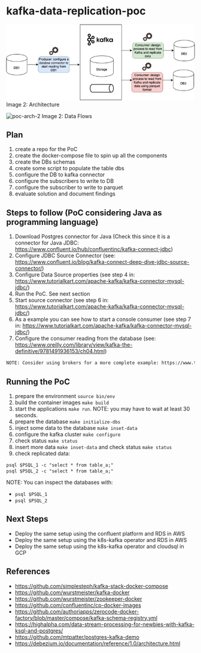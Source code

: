 # kafka-data-replication-poc

![poc-arch](docs/kafka.jpg)
Image 2: Architecture

![poc-arch-2](docs/kafka.png)
Image 2: Data Flows

## Plan

1. create a repo for the PoC
2. create the docker-compose file to spin up all the components
3. create the DBs schemas
4. create some script to populate the table dbs
5. configure the DB to kafka connector
6. configure the subscribers to write to DB
7. configure the subscriber to write to parquet
8. evaluate solution and document findings

## Steps to follow (PoC considering Java as programming language)

1. Download Postgres connector for Java (Check this since it is a connector for Java JDBC: https://www.confluent.io/hub/confluentinc/kafka-connect-jdbc)
2. Configure JDBC Source Connector (see: https://www.confluent.io/blog/kafka-connect-deep-dive-jdbc-source-connector/)
3. Configure Data Source properties (see step 4 in: https://www.tutorialkart.com/apache-kafka/kafka-connector-mysql-jdbc/)
4. Run the PoC. See next section
5. Start source connector (see step 6 in: https://www.tutorialkart.com/apache-kafka/kafka-connector-mysql-jdbc/)
6. As a example you can see how to start a console consumer (see step 7 in: https://www.tutorialkart.com/apache-kafka/kafka-connector-mysql-jdbc/)
7. Configure the consumer reading from the database (see: https://www.oreilly.com/library/view/kafka-the-definitive/9781491936153/ch04.html)

```txt
NOTE: Consider using brokers for a more complete example: https://www.tutorialspoint.com/apache_kafka/apache_kafka_cluster_architecture.htm
```

## Running the PoC

1. prepare the environment `source bin/env`
2. build the container images `make build`
3. start the applications `make run`. NOTE: you may have to wait at least 30 seconds.
4. prepare the database `make initialize-dbs`
5. inject some data to the database `make inset-data`
6. configure the kafka cluster `make configure`
7. check status `make status`
8. insert more data `make inset-data` and check status `make status`
9. check replicated data:

```shell
psql $PSQL_1 -c "select * from table_a;"
psql $PSQL_2 -c "select * from table_a;"
```

NOTE: You can inspect the databases with:

- `psql $PSQL_1`
- `psql $PSQL_2`

## Next Steps

- Deploy the same setup using the confluent platform and RDS in AWS
- Deploy the same setup using the k8s-kafka operator and RDS in AWS
- Deploy the same setup using the k8s-kafka operator and cloudsql in GCP

## References

- https://github.com/simplesteph/kafka-stack-docker-compose
- https://github.com/wurstmeister/kafka-docker
- https://github.com/wurstmeister/zookeeper-docker
- https://github.com/confluentinc/cp-docker-images
- https://github.com/authorjapps/zerocode-docker-factory/blob/master/compose/kafka-schema-registry.yml
- https://highalpha.com/data-stream-processing-for-newbies-with-kafka-ksql-and-postgres/
- https://github.com/mtpatter/postgres-kafka-demo
- https://debezium.io/documentation/reference/1.0/architecture.html
